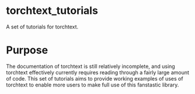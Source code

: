 # torchtext_tutorials
A set of tutorials for torchtext.

# Purpose
The documentation of torchtext is still relatively incomplete, and using torchtext effectively currently requires reading through a fairly large amount of code. This set of tutorials aims to provide working examples of uses of torchtext to enable more users to make full use of this fanstastic library.
